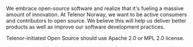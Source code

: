 We embrace open-source software and realize that it's fueling a massive amount of innovation. At Telenor Norway, we want to be active consumers and contributors to open source. We believe this will help us deliver better products as well as improve our software development practices.

Telenor-initiated Open Source should use Apache 2.0 or MPL 2.0 license.

